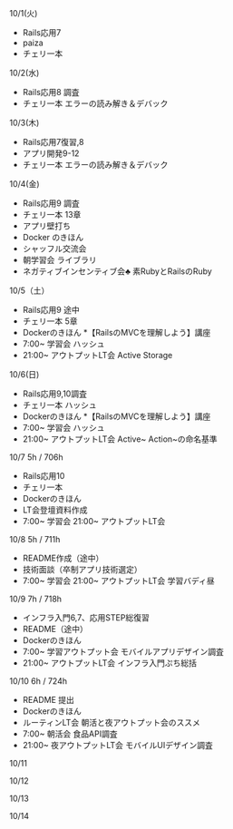 10/1(火)
* Rails応用7
* paiza
* チェリ一本

10/2(水)
* Rails応用8 調査
* チェリ一本 エラーの読み解き＆デバック

10/3(木)
 * Rails応用7復習,8
 * アプリ開発9-12
 * チェリ一本 エラーの読み解き＆デバック

10/4(金)
* Rails応用9 調査
* チェリ一本 13章
* アプリ壁打ち
* Docker のきほん
* シャッフル交流会
* 朝学習会 ライブラリ
* ネガティブインセンティブ会:clubs: 素RubyとRailsのRuby

10/5（土）
* Rails応用9 途中
* チェリ一本 5章
* Dockerのきほん
*【RailsのMVCを理解しよう】講座
* 7:00~ 学習会 ハッシュ
* 21:00~ アウトプットLT会 Active Storage

10/6(日)
* Rails応用9,10調査
* チェリ一本 ハッシュ
* Dockerのきほん
*【RailsのMVCを理解しよう】講座
* 7:00~ 学習会 ハッシュ
* 21:00~ アウトプットLT会 Active~ Action~の命名基準

10/7  5h / 706h
* Rails応用10
* チェリ一本
* Dockerのきほん
* LT会登壇資料作成
* 7:00~ 学習会 21:00~ アウトプットLT会

10/8  5h / 711h
* README作成（途中）
* 技術面談（卒制アプリ技術選定）
* 7:00~ 学習会 21:00~ アウトプットLT会 学習バディ昼
 
10/9  7h / 718h
* インフラ入門6,7、応用STEP総復習
* README（途中）
* Dockerのきほん
* 7:00~ 学習アウトプット会 モバイルアプリデザイン調査
* 21:00~ アウトプットLT会 インフラ入門ぷち総括

10/10  6h / 724h
* README 提出
* Dockerのきほん
* ルーティンLT会 朝活と夜アウトプット会のススメ
* 7:00~ 朝活会 食品API調査
* 21:00~ 夜アウトプットLT会 モバイルUIデザイン調査

10/11

10/12

10/13

10/14
